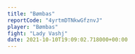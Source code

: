 ```yaml
---
title: "Bømbas"
reportCode: "4yrtmDTNkwGfznvJ"
player: "Bømbas"
fight: "Lady Vashj"
date: 2021-10-10T19:09:02.718000+00:00
---
```

